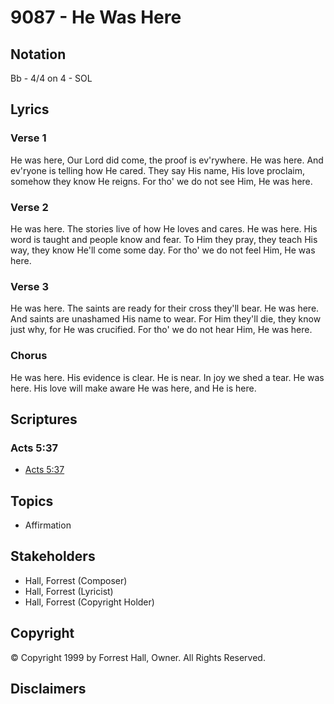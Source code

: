 # 9087 - He Was Here

## Notation

Bb - 4/4 on 4 - SOL

## Lyrics

### Verse 1

He was here, Our Lord did come, the proof is ev'rywhere. He was here. And ev'ryone is telling how He cared. They say His name, His love proclaim, somehow they know He reigns. For tho' we do not see Him, He was here.

### Verse 2

He was here. The stories live of how He loves and cares. He was here. His word is taught and people know and fear. To Him they pray, they teach His way, they know He'll come some day. For tho' we do not feel Him, He was here.

### Verse 3

He was here. The saints are ready for their cross they'll bear. He was here. And saints are unashamed His name to wear. For Him they'll die, they know just why, for He was crucified. For tho' we do not hear Him, He was here.

### Chorus

He was here. His evidence is clear. He is near. In joy we shed a tear. He was here. His love will make aware He was here, and He is here.


## Scriptures

### Acts 5:37

- [Acts 5:37](https://www.biblegateway.com/passage/?search=Acts%205%3A37)


## Topics

- Affirmation

## Stakeholders

- Hall, Forrest (Composer)
- Hall, Forrest (Lyricist)
- Hall, Forrest (Copyright Holder)

## Copyright

© Copyright 1999 by Forrest Hall, Owner. All Rights Reserved.


## Disclaimers


